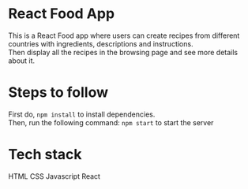 # React Food App

This is a React Food app where users can create recipes from different countries with ingredients, descriptions and instructions.</br>
Then display all the recipes in the browsing page and see more details about it.

# Steps to follow

First do, <code>npm install</code> to install dependencies.</br>
Then, run the following command: <code>npm start</code> to start the server

# Tech stack

HTML
CSS
Javascript
React

